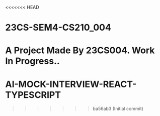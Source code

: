 <<<<<<< HEAD
# 23CS-SEM4-CS210_004
A Project Made By 23CS004. Work In Progress..
=======
# AI-MOCK-INTERVIEW-REACT-TYPESCRIPT
>>>>>>> ba56ab3 (Initial commit)

